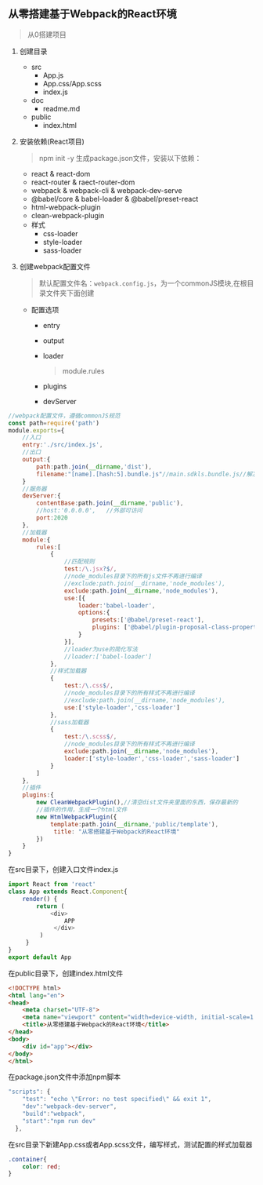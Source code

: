 ## 从零搭建基于Webpack的React环境

> 从0搭建项目

1. 创建目录

   * src
     * App.js
     * App.css/App.scss
     * index.js
   * doc
     * readme.md
   * public
     * index.html

2. 安装依赖(React项目)

   > npm init -y 生成package.json文件，安装以下依赖：

   * react & react-dom
   * react-router & raect-router-dom
   * webpack & webpack-cli & webpack-dev-serve
   * @babel/core & babel-loader & @babel/preset-react
   * html-webpack-plugin
   * clean-webpack-plugin
   * 样式
     * css-loader
     * style-loader
     * sass-loader

3. 创建webpack配置文件

   > 默认配置文件名：`webpack.config.js`，为一个commonJS模块,在根目录文件夹下面创建

    * 配置选项

      * entry

      * output

      * loader

        > module.rules

      * plugins

      * devServer

```js
//webpack配置文件，遵循commonJS规范
const path=require('path')
module.exports={
    //入口
    entry:'./src/index.js',
    //出口
    output:{
        path:path.join(__dirname,'dist'),
        filename:"[name].[hash:5].bundle.js"//main.sdkls.bundle.js//解决产生缓存问题
    }
    //服务器
    devServer:{
        contentBase:path.join(__dirname,'public'),
        //host:'0.0.0.0',   //外部可访问
        port:2020
    },
    //加载器
    module:{
        rules:[
            {
                //匹配规则
                test:/\.jsx?$/,
                //node_modules目录下的所有js文件不再进行编译
                //exclude:path.join(__dirname,'node_modules'),
                exclude:path.join(__dirname,'node_modules'),
                use:[{
                    loader:'babel-loader',
                    options:{
                        presets:['@babel/preset-react'],
                        plugins: ['@babel/plugin-proposal-class-properties']
                    }
                }],
                //loader为use的简化写法
                //loader:['babel-loader']
            },
            //样式加载器
            {
                test:/\.css$/,
                //node_modules目录下的所有样式不再进行编译
                //exclude:path.join(__dirname,'node_modules'),
                use:['style-loader','css-loader']
            },
            //sass加载器
           	{
                test:/\.scss$/,
                //node_modules目录下的所有样式不再进行编译
              	exclude:path.join(__dirname,'node_modules'),
                loader:['style-loader','css-loader','sass-loader']
            }
        ]
    },
    //插件
    plugins:{
        new CleanWebpackPlugin(),//清空dist文件夹里面的东西，保存最新的
        //插件的作用，生成一个html文件
        new HtmlWebpackPlugin({
        	template:path.join(__dirname,'public/template'),
             title: "从零搭建基于Webpack的React环境"
    	})
    }
}
```

在src目录下，创建入口文件index.js

```js
import React from 'react'
class App extends React.Component{
    render() {
        return (
            <div>
                APP
             </div>
         )
     }
}
export default App
```

在public目录下，创建index.html文件

```html
<!DOCTYPE html>
<html lang="en">
<head>
    <meta charset="UTF-8">
    <meta name="viewport" content="width=device-width, initial-scale=1.0">
    <title>从零搭建基于Webpack的React环境</title>
</head>
<body>
    <div id="app"></div>
</body>
</html>
```

在package.json文件中添加npm脚本

```js
"scripts": {
    "test": "echo \"Error: no test specified\" && exit 1",
    "dev":"webpack-dev-server",
    "build":"webpack",
    "start":"npm run dev"
  },
```

在src目录下新建App.css或者App.scss文件，编写样式，测试配置的样式加载器

```css
.container{
    color: red;
}
```

